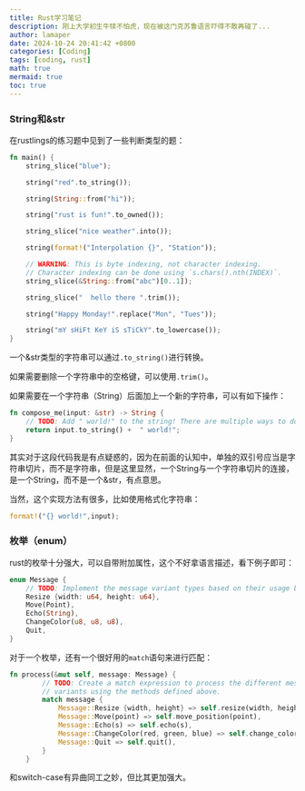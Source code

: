 ```yaml
---
title: Rust学习笔记
description: 刚上大学初生牛犊不怕虎，现在被这门克苏鲁语言吓得不敢再碰了...
author: lamaper
date: 2024-10-24 20:41:42 +0800
categories: [Coding]
tags: [coding, rust]
math: true
mermaid: true
toc: true
---
```

### String和&str

在rustlings的练习题中见到了一些判断类型的题：

```rust
fn main() {
    string_slice("blue");

    string("red".to_string());

    string(String::from("hi"));

    string("rust is fun!".to_owned());

    string_slice("nice weather".into());

    string(format!("Interpolation {}", "Station"));

    // WARNING: This is byte indexing, not character indexing.
    // Character indexing can be done using `s.chars().nth(INDEX)`.
    string_slice(&String::from("abc")[0..1]);

    string_slice("  hello there ".trim());

    string("Happy Monday!".replace("Mon", "Tues"));

    string("mY sHiFt KeY iS sTiCkY".to_lowercase());
}
```

一个&str类型的字符串可以通过`.to_string()`进行转换。

如果需要删除一个字符串中的空格键，可以使用`.trim()`。

如果需要在一个字符串（String）后面加上一个新的字符串，可以有如下操作：

```rust
fn compose_me(input: &str) -> String {
    // TODO: Add " world!" to the string! There are multiple ways to do this.
    return input.to_string() +  " world!";
}
```

其实对于这段代码我是有点疑惑的，因为在前面的认知中，单独的双引号应当是字符串切片，而不是字符串，但是这里显然，一个String与一个字符串切片的连接，是一个String，而不是一个&str，有点意思。

当然，这个实现方法有很多，比如使用格式化字符串：

```rust
format!("{} world!",input);
```

### 枚举（enum）

rust的枚举十分强大，可以自带附加属性，这个不好拿语言描述，看下例子即可：

```rust
enum Message {
    // TODO: Implement the message variant types based on their usage below.
    Resize {width: u64, height: u64},
    Move(Point),
    Echo(String),
    ChangeColor(u8, u8, u8),
    Quit,
}
```

对于一个枚举，还有一个很好用的`match`语句来进行匹配：

```rust
fn process(&mut self, message: Message) {
        // TODO: Create a match expression to process the different message
        // variants using the methods defined above.
        match message {
            Message::Resize {width, height} => self.resize(width, height),
            Message::Move(point) => self.move_position(point),
            Message::Echo(s) => self.echo(s),
            Message::ChangeColor(red, green, blue) => self.change_color(red, green, blue),
            Message::Quit => self.quit(),
        }
    }
```

和switch-case有异曲同工之妙，但比其更加强大。

